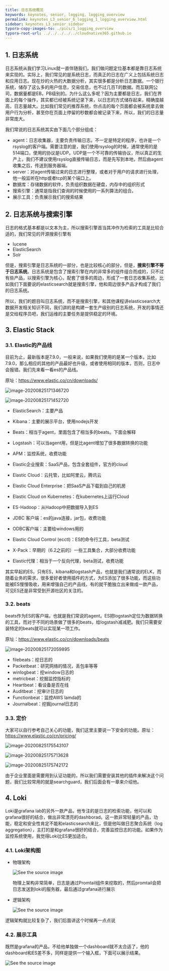 ```yaml
---
title: 日志系统概览
keywords: keynotes, senior, logging, logging_overview
permalink: keynotes_L3_senior_6_logging_1_logging_overview.html
sidebar: keynotes_L3_senior_sidebar
typora-copy-images-to: ./pics/1_logging_overview
typora-root-url: ../../../../../cloudnative365.github.io
---
```


## 1. 日志系统

日志系统从我们学习Linux就一直伴随我们，我们做问题定位基本都是靠日志系统来实现的。实际上，我们常见的是系统日志，而真正的日志在广义上包括系统日志和应用日志。现在炒的火热的大数据分析，其实很多都是分析日志数据。一个银行系统，储存了这么多的用户信息，交易信息，也不过几百T的数据。而互联网公司，数据量都是EB，PB级别的。为什么这么多呢？因为主要都是日志，我们在界面上的每个操作，其实都已经被系统记录下来，以日志的方式储存起来，精确度越高，日志量越大。比如我们常见的推荐系统，你点击的每个页面都会被系统拿去做用户行为分析，甚至你在页面上停留的秒数都会被记录下来，所以，我们的日志量非常庞大。

我们常说的日志系统其实由下面几个部分组成：

+ agent：日志收集器，主要负责传输日志。不一定是特定的程序，也许是一个rsyslog的客户端。需要注意的是，我们使用rsyslog的时候，通常使用的是514端口，使用的协议是UDP。UDP是一个不可靠的传输协议，所以真正的生产上，我们不建议使用rsyslog直接传输日志，而是先写到本地，然后由agent收集之后，传送到服务器端。
+ server：对agent传输过来的日志进行整理，或者对于用户的请求进行处理，他一般监听在http或者tcp的某个端口上。
+ 数据库：存储数据的软件，负责组织数据在硬盘，内存中的组织形式
+ 搜索引擎：通常是指我们查询的时候使用的一系列算法的组合。
+ 展示工具：负责展示我们的搜索结果

## 2. 日志系统与搜索引擎

日志的格式基本都是以文本为主，所以搜索引擎首当其冲作为检索的工具是比较合适的，我们常见的开源搜索引擎有

+ lucene
+ ElasticSearch
+ Solr

但是，搜索引擎是日志系统的一部分，也是比较核心的部分，但是，**搜索引擎不等于日志系统**。日志系统是包含了搜索引擎在内的非常多的组件组合而成的，只不过有些产品，以搜索引擎为核心，配套了很多的周边，形成了一套日志收集系统，比如我们下面要说的elasticsearch就是搜索引擎，他和周边很多产品才构成了我们的日志系统。

所以，我们的题目叫日志系统，而不是搜索引擎，和其他课程讲elasticsearch大数据开发相关知识不同，我们讲的是构建一套生产级别的日志系统，开发的事情还是交给程序员吧，我们运维的主要任务是提供稳定的环境。

## 3. Elastic Stack

### 3.1. Elastic的产品线

目前为止，最新版本是7.9.0，一般来说，如果我们使用的是某一个版本，比如7.9.0，那么相应的其他的产品最好也升级，或者使用相同的版本，否则，日志中会报错。我们先来看一看es的产品线。

原址：https://www.elastic.co/cn/downloads/

![image-20200825171346720](/pages/keynotes/L3_senior/6_logging/pics/1_logging_overview/image-20200825171346720.png)

![image-20200825171452720](/pages/keynotes/L3_senior/6_logging/pics/1_logging_overview/image-20200825171452720.png)

+ ElasticSearch：主要产品

+ Kibana：主要的展示平台，使用nodejs开发

+ Beats：相当于agent，里面包含了相当多的beats。下面会解释
+ Logstash：可以当agent用，但是比agent增加了很多数据转换的功能
+ APM：监控系统，收费功能
+ Elastic企业搜索：SaaS产品，包含全套组件，官方的cloud
+ Elastic Cloud：云托管，比如阿里云，腾讯云
+ Elastic Cloud Enterprise：把SaaS产品下载到自己的机房
+ Elastic Cloud on Kubernetes：在kubernetes上运行Cloud
+ ES-Hadoop：从Hadoop中把数据导入到ES
+ JDBC 客户端：es的java连接，jar包，收费功能
+ ODBC客户端：主要给windows用的
+ Elastic Cloud Control (ecctl)：ES的命令行工具，beta测试
+ X-Pack：早期的（6.2之前的）一些工具集合，大部分收费功能
+ Elastic代理：相当于一个反向代理，beta测试，收费功能

其实早起的ES，只有ES，kibana和logstash产品，也就是我们通常说的ELK，而随着业务的需求，很多爱好者使用插件的方式，为ES添加了很多功能，而这些功能被ES慢慢吸收，用来增强自己的产品线，有的就干脆独立出来做成一款产品，可见ES还是非常受到开源社区的关注的。

### 3.2. beats

beats作为ES的客户端，也就是我们常说的agent。ES把logstash定位为数据转换的工具，而对于不同的场景做了很多的beats，给logstash减减肥。我们只需要安装特定的beats就可以实现某一项工作。

原址：https://www.elastic.co/cn/downloads/beats

![image-20200825172059895](/pages/keynotes/L3_senior/6_logging/pics/1_logging_overview/image-20200825172059895.png)

+ filebeats：挖日志的
+ Packetbeat：研究网络的情况，丢包率等等
+ winlogbeat：挖window日志的
+ metricbeat：挖掘监控指标的
+ Heartbeat：看设备是否在线
+ Auditbeat：挖审计日志的
+ Functionbeat：监控AWS lamda的
+ Journalbeat：挖掘journal日志的

### 3.3. 定价

大家可以自行参考自己关心的功能，我们这里主要说一下安全的功能。原址：https://www.elastic.co/cn/pricing/

![image-20200825175543107](/pages/keynotes/L3_senior/6_logging/pics/1_logging_overview/image-20200825175543107.png)

![image-20200825175713628](/pages/keynotes/L3_senior/6_logging/pics/1_logging_overview/image-20200825175713628.png)

![image-20200825175742172](/pages/keynotes/L3_senior/6_logging/pics/1_logging_overview/image-20200825175742172.png)

由于企业里面是需要用到认证功能的，所以我们需要安装其他的插件来解决这个问题，我们比较常用的就是searchguard，我们后面会有一章来介绍他。

## 4. Loki

Loki是grafana lab的另外一款产品，他专注的是日志的检索功能，他可以和grafana很好的结合，做出非常漂亮的dashborad。这一款非常轻量的产品，功能，稳定和安全性肯定不能和elasticsearch来比，但是他叫做日志聚合系统（log aggregation），主打的是和grafana很好的结合，完善监控日志的功能。如果作为监控系统使用，我觉得Loki比ES更加适合。

### 4.1. Loki架构图

+ 物理架构

  ![See the source image](/pages/keynotes/L3_senior/6_logging/pics/1_logging_overview/OIP.hlteEwpZJ72zcHXEzDmgRwHaDJ)

  物理上架构非常简单，日志是通过Promtail组件来挖取的，然后promtail会把日志发送到loki的服务器，最后通过grafana进行展示

+ 逻辑架构

  ![See the source image](/pages/keynotes/L3_senior/6_logging/pics/1_logging_overview/loki-arch.png)

逻辑架构就比较复杂了，我们后面讲这个时候再一点点说

### 4.2. 展示工具

既然是grafana的产品，不给他单独做一个dashboard就不太合适了，他的dashboard和ES差不多，同样是提供一个输入框，下面可以展示结果。

![See the source image](/pages/keynotes/L3_senior/6_logging/pics/1_logging_overview/loki_grafana_filtering.png)